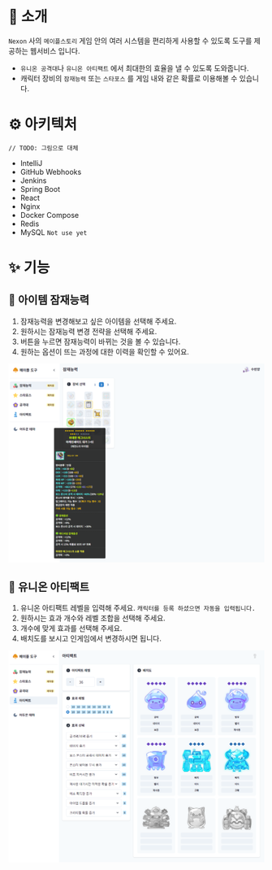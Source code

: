 # 🤗 소개

`Nexon` 사의 `메이플스토리` 게임 안의 여러 시스템을 편리하게 사용할 수 있도록 도구를 제공하는 웹서비스 입니다.

- `유니온 공격대`나 `유니온 아티팩트` 에서 최대한의 효율을 낼 수 있도록 도와줍니다.
- 캐릭터 장비의 `잠재능력` 또는 `스타포스` 를 게임 내와 같은 확률로 이용해볼 수 있습니다.

# ⚙️ 아키텍처

`// TODO: 그림으로 대체`

- IntelliJ
- GitHub Webhooks
- Jenkins
- Spring Boot
- React
- Nginx
- Docker Compose
- Redis
- MySQL `Not use yet`

# ✨ 기능

## 🎲 아이템 잠재능력

1. 잠재능력을 변경해보고 싶은 아이템을 선택해 주세요.
2. 원하시는 잠재능력 변경 전략을 선택해 주세요.
3. 버튼을 누르면 잠재능력이 바뀌는 것을 볼 수 있습니다.
4. 원하는 옵션이 뜨는 과정에 대한 이력을 확인할 수 있어요.

![](https://raw.githubusercontent.com/geoje/MapleTool/develop/screenshot/potential.png)

## 🔮 유니온 아티팩트

1. 유니온 아티팩트 레벨을 입력해 주세요. `캐릭터를 등록 하셨으면 자동을 입력됩니다.`
2. 원하시는 효과 개수와 레벨 조합을 선택해 주세요.
3. 개수에 맞게 효과를 선택해 주세요.
4. 배치도를 보시고 인게임에서 변경하시면 됩니다.

![](https://raw.githubusercontent.com/geoje/MapleTool/develop/screenshot/union-artifact.png)
